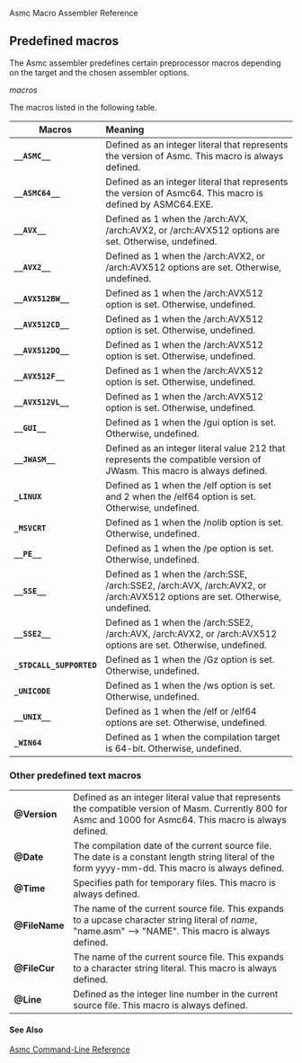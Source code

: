 Asmc Macro Assembler Reference

## Predefined macros

The Asmc assembler predefines certain preprocessor macros depending on the target and the chosen assembler options.

_macros_

The macros listed in the following table.

| Macros | Meaning |
| ------ |:------- |
| **`__ASMC__`** | Defined as an integer literal that represents the version of Asmc. This macro is always defined. |
| **`__ASMC64__`** | Defined as an integer literal that represents the version of Asmc64. This macro is defined by ASMC64.EXE. |
| **`__AVX__`** | Defined as 1 when the /arch:AVX, /arch:AVX2, or /arch:AVX512 options are set. Otherwise, undefined. |
| **`__AVX2__`** | Defined as 1 when the /arch:AVX2, or /arch:AVX512 options are set. Otherwise, undefined. |
| **`__AVX512BW__`** | Defined as 1 when the /arch:AVX512 option is set. Otherwise, undefined. |
| **`__AVX512CD__`** | Defined as 1 when the /arch:AVX512 option is set. Otherwise, undefined. |
| **`__AVX512DQ__`** | Defined as 1 when the /arch:AVX512 option is set. Otherwise, undefined. |
| **`__AVX512F__`** | Defined as 1 when the /arch:AVX512 option is set. Otherwise, undefined. |
| **`__AVX512VL__`** | Defined as 1 when the /arch:AVX512 option is set. Otherwise, undefined. |
| **`__GUI__`** | Defined as 1 when the /gui option is set. Otherwise, undefined. |
| **`__JWASM__`** | Defined as an integer literal value 212 that represents the compatible version of JWasm. This macro is always defined. |
| **`_LINUX`** | Defined as 1 when the /elf option is set and 2 when the /elf64 option is set. Otherwise, undefined. |
| **`_MSVCRT`** | Defined as 1 when the /nolib option is set. Otherwise, undefined. |
| **`__PE__`** | Defined as 1 when the /pe option is set. Otherwise, undefined. |
| **`__SSE__`** | Defined as 1 when the /arch:SSE, /arch:SSE2, /arch:AVX, /arch:AVX2, or /arch:AVX512 options are set. Otherwise, undefined. |
| **`__SSE2__`** | Defined as 1 when the /arch:SSE2, /arch:AVX, /arch:AVX2, or /arch:AVX512 options are set. Otherwise, undefined. |
| **`_STDCALL_SUPPORTED`** | Defined as 1 when the /Gz option is set. Otherwise, undefined. |
| **`_UNICODE`** | Defined as 1 when the /ws option is set. Otherwise, undefined. |
| **`__UNIX__`** | Defined as 1 when the /elf or /elf64 options are set. Otherwise, undefined. |
| **`_WIN64`** | Defined as 1 when the compilation target is 64-bit. Otherwise, undefined. |


### Other predefined text macros

| | |
| -------- |:------- |
| **@Version** | Defined as an integer literal value that represents the compatible version of Masm. Currently 800 for Asmc and 1000 for Asmc64. This macro is always defined. |
| **@Date** | The compilation date of the current source file. The date is a constant length string literal of the form yyyy-mm-dd. This macro is always defined. |
| **@Time** | Specifies path for temporary files. This macro is always defined. |
| **@FileName** | The name of the current source file. This expands to a upcase character string literal of _name_, "name.asm" --> "NAME". This macro is always defined. |
| **@FileCur** | The name of the current source file. This expands to a character string literal. This macro is always defined. |
| **@Line** | Defined as the integer line number in the current source file. This macro is always defined. |

#### See Also

[Asmc Command-Line Reference](readme.md)
